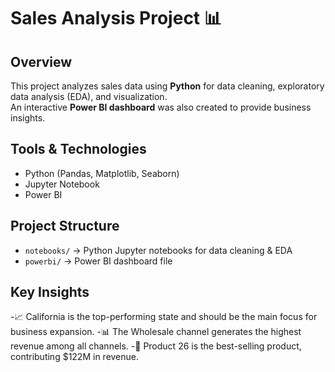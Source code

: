 # Sales Analysis Project 📊

## Overview
This project analyzes sales data using **Python** for data cleaning, exploratory data analysis (EDA), and visualization.  
An interactive **Power BI dashboard** was also created to provide business insights.

## Tools & Technologies
- Python (Pandas, Matplotlib, Seaborn)
- Jupyter Notebook
- Power BI

## Project Structure
- `notebooks/` → Python Jupyter notebooks for data cleaning & EDA
- `powerbi/` → Power BI dashboard file

## Key Insights
-📈 California is the top-performing state and should be the main focus for business expansion.
-📊 The Wholesale channel generates the highest revenue among all channels.
-🔎 Product 26 is the best-selling product, contributing $122M in revenue.
